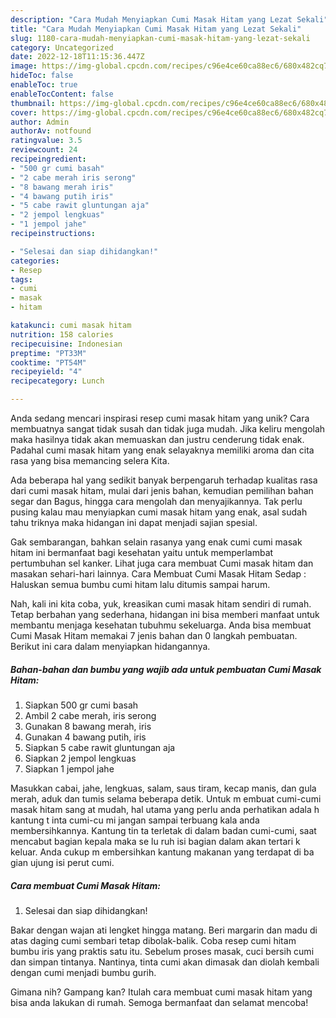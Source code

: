 ```yaml
---
description: "Cara Mudah Menyiapkan Cumi Masak Hitam yang Lezat Sekali"
title: "Cara Mudah Menyiapkan Cumi Masak Hitam yang Lezat Sekali"
slug: 1180-cara-mudah-menyiapkan-cumi-masak-hitam-yang-lezat-sekali
category: Uncategorized
date: 2022-12-18T11:15:36.447Z
image: https://img-global.cpcdn.com/recipes/c96e4ce60ca88ec6/680x482cq70/cumi-masak-hitam-foto-resep-utama.jpg
hideToc: false
enableToc: true
enableTocContent: false
thumbnail: https://img-global.cpcdn.com/recipes/c96e4ce60ca88ec6/680x482cq70/cumi-masak-hitam-foto-resep-utama.jpg
cover: https://img-global.cpcdn.com/recipes/c96e4ce60ca88ec6/680x482cq70/cumi-masak-hitam-foto-resep-utama.jpg
author: Admin
authorAv: notfound
ratingvalue: 3.5
reviewcount: 24
recipeingredient:
- "500 gr cumi basah"
- "2 cabe merah iris serong"
- "8 bawang merah iris"
- "4 bawang putih iris"
- "5 cabe rawit gluntungan aja"
- "2 jempol lengkuas"
- "1 jempol jahe"
recipeinstructions:

- "Selesai dan siap dihidangkan!"
categories:
- Resep
tags:
- cumi
- masak
- hitam

katakunci: cumi masak hitam 
nutrition: 158 calories
recipecuisine: Indonesian
preptime: "PT33M"
cooktime: "PT54M"
recipeyield: "4"
recipecategory: Lunch

---
```





Anda sedang mencari inspirasi resep cumi masak hitam yang unik? Cara membuatnya sangat tidak susah dan tidak juga mudah. Jika keliru mengolah maka hasilnya tidak akan memuaskan dan justru cenderung tidak enak. Padahal cumi masak hitam yang enak selayaknya memiliki aroma dan cita rasa yang bisa memancing selera Kita.





Ada beberapa hal yang sedikit banyak berpengaruh terhadap kualitas rasa dari cumi masak hitam, mulai dari jenis bahan, kemudian pemilihan bahan segar dan Bagus, hingga cara mengolah dan menyajikannya. Tak perlu pusing kalau mau menyiapkan cumi masak hitam yang enak,      asal sudah tahu triknya maka hidangan ini dapat menjadi sajian spesial.














Gak sembarangan, bahkan selain rasanya yang enak cumi cumi masak hitam ini bermanfaat bagi kesehatan yaitu untuk memperlambat pertumbuhan sel kanker. Lihat juga cara membuat Cumi masak hitam dan masakan sehari-hari lainnya. Cara Membuat Cumi Masak Hitam Sedap : Haluskan semua bumbu cumi hitam lalu ditumis sampai harum.






Nah, kali ini kita coba, yuk, kreasikan cumi masak hitam sendiri di rumah. Tetap berbahan yang sederhana, hidangan ini bisa memberi manfaat untuk membantu menjaga kesehatan tubuhmu sekeluarga. Anda bisa membuat Cumi Masak Hitam memakai 7 jenis bahan dan 0 langkah pembuatan. Berikut ini cara dalam menyiapkan hidangannya.

<!--inarticleads1-->

##### Bahan-bahan dan bumbu yang wajib ada untuk pembuatan Cumi Masak Hitam:

1. Siapkan 500 gr cumi basah
1. Ambil 2 cabe merah, iris serong
1. Gunakan 8 bawang merah, iris
1. Gunakan 4 bawang putih, iris
1. Siapkan 5 cabe rawit gluntungan aja
1. Siapkan 2 jempol lengkuas
1. Siapkan 1 jempol jahe


Masukkan cabai, jahe, lengkuas, salam, saus tiram, kecap manis, dan gula merah, aduk dan tumis selama beberapa detik. Untuk m embuat cumi-cumi masak hitam sang at mudah, hal utama yang perlu anda perhatikan adala h kantung t inta cumi-cu mi jangan sampai terbuang kala anda membersihkannya. Kantung tin ta terletak di dalam badan cumi-cumi, saat mencabut bagian kepala maka se lu ruh isi bagian dalam akan tertari k keluar. Anda cukup m embersihkan kantung makanan yang terdapat di ba gian ujung isi perut cumi. 

<!--inarticleads2-->

##### Cara membuat Cumi Masak Hitam:


1. Selesai dan siap dihidangkan!

Bakar dengan wajan ati lengket hingga matang. Beri margarin dan madu di atas daging cumi sembari tetap dibolak-balik. Coba resep cumi hitam bumbu iris yang praktis satu itu. Sebelum proses masak, cuci bersih cumi dan simpan tintanya. Nantinya, tinta cumi akan dimasak dan diolah kembali dengan cumi menjadi bumbu gurih. 

Gimana nih? Gampang kan? Itulah cara membuat cumi masak hitam yang bisa anda lakukan di rumah. Semoga bermanfaat dan selamat mencoba!
